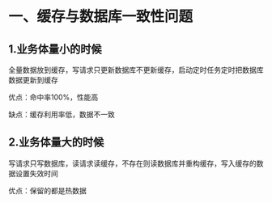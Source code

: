 # 一、缓存与数据库一致性问题

## 1.业务体量小的时候

全量数据放到缓存，写请求只更新数据库不更新缓存，启动定时任务定时把数据库数据更新到缓存

优点：命中率100%，性能高

缺点：缓存利用率低，数据不一致

## 2.业务体量大的时候

写请求只写数据库，读请求读缓存，不存在则读数据库并重构缓存，写入缓存的数据设置失效时间

优点：保留的都是热数据
